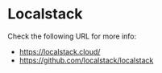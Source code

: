 # Localstack

Check the following URL for more info:

- https://localstack.cloud/
- https://github.com/localstack/localstack
